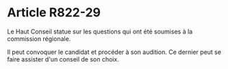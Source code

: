 # Article R822-29

Le Haut Conseil statue sur les questions qui ont été soumises à la commission régionale.

Il peut convoquer le candidat et procéder à son audition. Ce dernier peut se faire assister d'un conseil de son choix.

